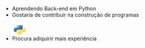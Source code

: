 - Aprendendo Back-end em Python
- Gostaria de contribuir na construção de programas     <div style="display: inline_block"><br> <img align="center" alt="Rafa-Python" height="30" width="40" src="https://raw.githubusercontent.com/devicons/devicon/master/icons/python/python-original.svg"> </div>
- Procura adiquirir mais experiência
